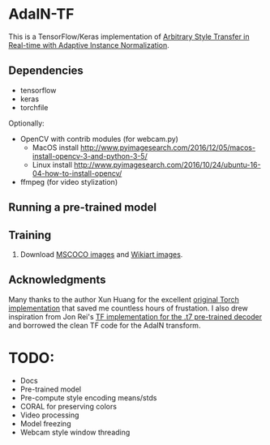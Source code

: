 # AdaIN-TF

This is a TensorFlow/Keras implementation of [Arbitrary Style Transfer in Real-time with Adaptive Instance Normalization](https://arxiv.org/abs/1703.06868).

## Dependencies

* tensorflow
* keras
* torchfile 

Optionally:
* OpenCV with contrib modules (for webcam.py)
  * MacOS install http://www.pyimagesearch.com/2016/12/05/macos-install-opencv-3-and-python-3-5/
  * Linux install http://www.pyimagesearch.com/2016/10/24/ubuntu-16-04-how-to-install-opencv/
* ffmpeg (for video stylization)

## Running a pre-trained model

## Training

1. Download [MSCOCO images](http://mscoco.org/dataset/#download) and [Wikiart images](https://www.kaggle.com/c/painter-by-numbers).



## Acknowledgments

Many thanks to the author Xun Huang for the excellent [original Torch implementation](https://github.com/xunhuang1995/AdaIN-style) that saved me countless hours of frustation. I also drew inspiration from Jon Rei's [TF implementation for the .t7 pre-trained decoder](https://github.com/jonrei/tf-AdaIN) and borrowed the clean TF code for the AdaIN transform.

# TODO:
* Docs
* Pre-trained model
* Pre-compute style encoding means/stds
* CORAL for preserving colors
* Video processing
* Model freezing
* Webcam style window threading
